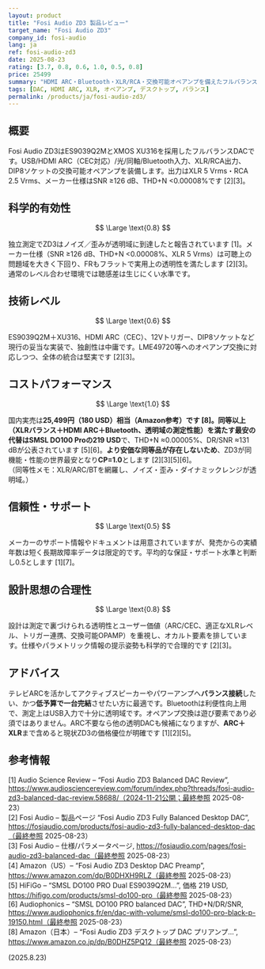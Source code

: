 ```yaml
---
layout: product
title: "Fosi Audio ZD3 製品レビュー"
target_name: "Fosi Audio ZD3"
company_id: fosi-audio
lang: ja
ref: fosi-audio-zd3
date: 2025-08-23
rating: [3.7, 0.8, 0.6, 1.0, 0.5, 0.8]
price: 25499
summary: "HDMI ARC・Bluetooth・XLR/RCA・交換可能オペアンプを備えたフルバランスDAC"
tags: [DAC, HDMI ARC, XLR, オペアンプ, デスクトップ, バランス]
permalink: /products/ja/fosi-audio-zd3/
---
```

## 概要

Fosi Audio ZD3はES9039Q2MとXMOS XU316を採用したフルバランスDACです。USB/HDMI ARC（CEC対応）/光/同軸/Bluetooth入力、XLR/RCA出力、DIP8ソケットの交換可能オペアンプを装備します。出力はXLR 5 Vrms・RCA 2.5 Vrms、メーカー仕様はSNR ≥126 dB、THD+N <0.00008%です [2][3]。

## 科学的有効性

$$ \Large \text{0.8} $$

独立測定でZD3はノイズ／歪みが透明域に到達したと報告されています [1]。メーカー仕様（SNR ≥126 dB、THD+N <0.00008%、XLR 5 Vrms）は可聴上の問題域を大きく下回り、FRもフラットで実用上の透明性を満たします [2][3]。通常のレベル合わせ環境では聴感差は生じにくい水準です。

## 技術レベル

$$ \Large \text{0.6} $$

ES9039Q2M＋XU316、HDMI ARC（CEC）、12Vトリガー、DIP8ソケットなど現行の妥当な実装で、独創性は中庸です。LME49720等へのオペアンプ交換に対応しつつ、全体の統合は堅実です [2][3]。

## コストパフォーマンス

$$ \Large \text{1.0} $$

国内実売は**25,499円（180 USD）**相当（Amazon参考）です [8]。同等以上（**XLRバランス＋HDMI ARC＋Bluetooth**、透明域の測定性能）を満たす最安の代替はSMSL **DO100 Pro**の**219 USD**で、THD+N ≈0.00005%、DR/SNR ≈131 dBが公表されています [5][6]。**より安価な同等品が存在しないため**、ZD3が同機能・性能の世界最安となり**CP=1.0**とします [2][3][5][6]。  
（同等性メモ：XLR/ARC/BTを網羅し、ノイズ・歪み・ダイナミックレンジが透明域。）

## 信頼性・サポート

$$ \Large \text{0.5} $$

メーカーのサポート情報やドキュメントは用意されていますが、発売からの実績年数は短く長期故障率データは限定的です。平均的な保証・サポート水準と判断し0.5とします [1][7]。

## 設計思想の合理性

$$ \Large \text{0.8} $$

設計は測定で裏づけられる透明性とユーザー価値（ARC/CEC、適正なXLRレベル、トリガー連携、交換可能OPAMP）を重視し、オカルト要素を排しています。仕様やパラメトリック情報の提示姿勢も科学的で合理的です [2][3]。

## アドバイス

テレビARCを活かしてアクティブスピーカーやパワーアンプへ**バランス接続**したい、かつ**低予算で一台完結**させたい方に最適です。Bluetoothは利便性向上用で、測定上はUSB入力で十分に透明域です。オペアンプ交換は遊び要素であり必須ではありません。ARC不要なら他の透明DACも候補になりますが、**ARC＋XLR**まで含めると現状ZD3の価格優位が明確です [1][2][5]。

## 参考情報

[1] Audio Science Review – “Fosi Audio ZD3 Balanced DAC Review”, https://www.audiosciencereview.com/forum/index.php?threads/fosi-audio-zd3-balanced-dac-review.58688/（2024-11-21公開；最終参照 2025-08-23）  
[2] Fosi Audio – 製品ページ “Fosi Audio ZD3 Fully Balanced Desktop DAC”, https://fosiaudio.com/products/fosi-audio-zd3-fully-balanced-desktop-dac（最終参照 2025-08-23）  
[3] Fosi Audio – 仕様/パラメータページ, https://fosiaudio.com/pages/fosi-audio-zd3-balanced-dac（最終参照 2025-08-23）  
[4] Amazon（US）– “Fosi Audio ZD3 Desktop DAC Preamp”, https://www.amazon.com/dp/B0DHXH9RLZ（最終参照 2025-08-23）  
[5] HiFiGo – “SMSL DO100 PRO Dual ES9039Q2M…”, 価格 219 USD, https://hifigo.com/products/smsl-do100-pro（最終参照 2025-08-23）  
[6] Audiophonics – “SMSL DO100 PRO balanced DAC”, THD+N/DR/SNR, https://www.audiophonics.fr/en/dac-with-volume/smsl-do100-pro-black-p-19150.html（最終参照 2025-08-23）  
[8] Amazon（日本）– “Fosi Audio ZD3 デスクトップ DAC プリアンプ…”, https://www.amazon.co.jp/dp/B0DHZ5PQ12（最終参照 2025-08-23）

(2025.8.23)

